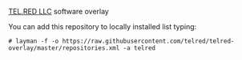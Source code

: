[TEL.RED LLC](http://tel.red/) software overlay

You can add this repository to locally installed list typing:
```
# layman -f -o https://raw.githubusercontent.com/telred/telred-overlay/master/repositories.xml -a telred
```
